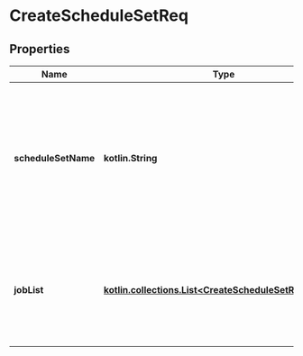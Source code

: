 
# CreateScheduleSetReq

## Properties
Name | Type | Description | Notes
------------ | ------------- | ------------- | -------------
**scheduleSetName** | **kotlin.String** | スケジュールセット名&lt;br&gt; ●チェック内容   - null、空文字は、エラー   - マルチバイト文字含め、印刷可能な文字は指定可能 | 
**jobList** | [**kotlin.collections.List&lt;CreateScheduleSetReqJobList&gt;**](CreateScheduleSetReqJobList.md) | 登録するスケジュールのリスト&lt;br&gt; ●チェック内容   - null、空のリストは、エラー | 



